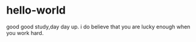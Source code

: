 # hello-world
good good study,day day up.
i do believe that you are lucky enough when you work hard.
